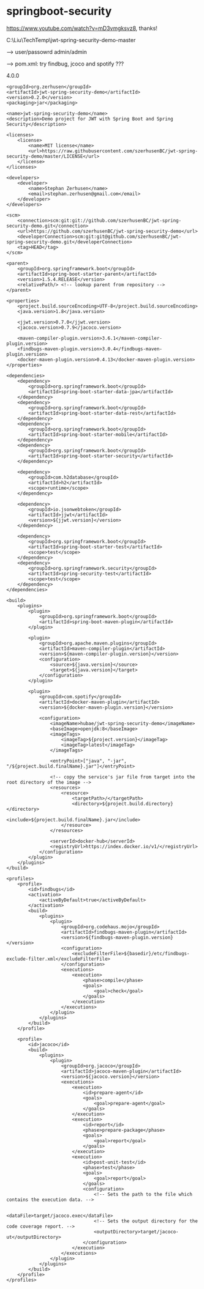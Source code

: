 # springboot-security

https://www.youtube.com/watch?v=mD3vmgksvz8, thanks!


C:\Liu\TechTemp\jwt-spring-security-demo-master

-->
user/passowrd
admin/admin




--> pom.xml: try findbug, jcoco and spotify ???

<?xml version="1.0" encoding="UTF-8"?>
<project xmlns="http://maven.apache.org/POM/4.0.0" xmlns:xsi="http://www.w3.org/2001/XMLSchema-instance"
         xsi:schemaLocation="http://maven.apache.org/POM/4.0.0 http://maven.apache.org/xsd/maven-4.0.0.xsd">
    <modelVersion>4.0.0</modelVersion>

    <groupId>org.zerhusen</groupId>
    <artifactId>jwt-spring-security-demo</artifactId>
    <version>0.2.0</version>
    <packaging>jar</packaging>

    <name>jwt-spring-security-demo</name>
    <description>Demo project for JWT with Spring Boot and Spring Security</description>

    <licenses>
        <license>
            <name>MIT license</name>
            <url>https://raw.githubusercontent.com/szerhusenBC/jwt-spring-security-demo/master/LICENSE</url>
        </license>
    </licenses>

    <developers>
        <developer>
            <name>Stephan Zerhusen</name>
            <email>stephan.zerhusen@gmail.com</email>
        </developer>
    </developers>

    <scm>
        <connection>scm:git:git://github.com/szerhusenBC/jwt-spring-security-demo.git</connection>
        <url>https://github.com/szerhusenBC/jwt-spring-security-demo</url>
        <developerConnection>scm:git:git@github.com/szerhusenBC/jwt-spring-security-demo.git</developerConnection>
        <tag>HEAD</tag>
    </scm>

    <parent>
        <groupId>org.springframework.boot</groupId>
        <artifactId>spring-boot-starter-parent</artifactId>
        <version>1.5.4.RELEASE</version>
        <relativePath/> <!-- lookup parent from repository -->
    </parent>

    <properties>
        <project.build.sourceEncoding>UTF-8</project.build.sourceEncoding>
        <java.version>1.8</java.version>

        <jjwt.version>0.7.0</jjwt.version>
        <jacoco.version>0.7.9</jacoco.version>

        <maven-compiler-plugin.version>3.6.1</maven-compiler-plugin.version>
        <findbugs-maven-plugin.version>3.0.4</findbugs-maven-plugin.version>
        <docker-maven-plugin.version>0.4.13</docker-maven-plugin.version>
    </properties>

    <dependencies>
        <dependency>
            <groupId>org.springframework.boot</groupId>
            <artifactId>spring-boot-starter-data-jpa</artifactId>
        </dependency>
        <dependency>
            <groupId>org.springframework.boot</groupId>
            <artifactId>spring-boot-starter-data-rest</artifactId>
        </dependency>
        <dependency>
            <groupId>org.springframework.boot</groupId>
            <artifactId>spring-boot-starter-mobile</artifactId>
        </dependency>
        <dependency>
            <groupId>org.springframework.boot</groupId>
            <artifactId>spring-boot-starter-security</artifactId>
        </dependency>

        <dependency>
            <groupId>com.h2database</groupId>
            <artifactId>h2</artifactId>
            <scope>runtime</scope>
        </dependency>

        <dependency>
            <groupId>io.jsonwebtoken</groupId>
            <artifactId>jjwt</artifactId>
            <version>${jjwt.version}</version>
        </dependency>

        <dependency>
            <groupId>org.springframework.boot</groupId>
            <artifactId>spring-boot-starter-test</artifactId>
            <scope>test</scope>
        </dependency>
        <dependency>
            <groupId>org.springframework.security</groupId>
            <artifactId>spring-security-test</artifactId>
            <scope>test</scope>
        </dependency>
    </dependencies>

    <build>
        <plugins>
            <plugin>
                <groupId>org.springframework.boot</groupId>
                <artifactId>spring-boot-maven-plugin</artifactId>
            </plugin>

            <plugin>
                <groupId>org.apache.maven.plugins</groupId>
                <artifactId>maven-compiler-plugin</artifactId>
                <version>${maven-compiler-plugin.version}</version>
                <configuration>
                    <source>${java.version}</source>
                    <target>${java.version}</target>
                </configuration>
            </plugin>

            <plugin>
                <groupId>com.spotify</groupId>
                <artifactId>docker-maven-plugin</artifactId>
                <version>${docker-maven-plugin.version}</version>

                <configuration>
                    <imageName>hubae/jwt-spring-security-demo</imageName>
                    <baseImage>openjdk:8</baseImage>
                    <imageTags>
                        <imageTag>${project.version}</imageTag>
                        <imageTag>latest</imageTag>
                    </imageTags>

                    <entryPoint>["java", "-jar", "/${project.build.finalName}.jar"]</entryPoint>

                    <!-- copy the service's jar file from target into the root directory of the image -->
                    <resources>
                        <resource>
                            <targetPath>/</targetPath>
                            <directory>${project.build.directory}</directory>
                            <include>${project.build.finalName}.jar</include>
                        </resource>
                    </resources>

                    <serverId>docker-hub</serverId>
                    <registryUrl>https://index.docker.io/v1/</registryUrl>
                </configuration>
            </plugin>
        </plugins>
    </build>

    <profiles>
        <profile>
            <id>findbugs</id>
            <activation>
                <activeByDefault>true</activeByDefault>
            </activation>
            <build>
                <plugins>
                    <plugin>
                        <groupId>org.codehaus.mojo</groupId>
                        <artifactId>findbugs-maven-plugin</artifactId>
                        <version>${findbugs-maven-plugin.version}</version>
                        <configuration>
                            <excludeFilterFile>${basedir}/etc/findbugs-exclude-filter.xml</excludeFilterFile>
                        </configuration>
                        <executions>
                            <execution>
                                <phase>compile</phase>
                                <goals>
                                    <goal>check</goal>
                                </goals>
                            </execution>
                        </executions>
                    </plugin>
                </plugins>
            </build>
        </profile>

        <profile>
            <id>jacoco</id>
            <build>
                <plugins>
                    <plugin>
                        <groupId>org.jacoco</groupId>
                        <artifactId>jacoco-maven-plugin</artifactId>
                        <version>${jacoco.version}</version>
                        <executions>
                            <execution>
                                <id>prepare-agent</id>
                                <goals>
                                    <goal>prepare-agent</goal>
                                </goals>
                            </execution>
                            <execution>
                                <id>report</id>
                                <phase>prepare-package</phase>
                                <goals>
                                    <goal>report</goal>
                                </goals>
                            </execution>
                            <execution>
                                <id>post-unit-test</id>
                                <phase>test</phase>
                                <goals>
                                    <goal>report</goal>
                                </goals>
                                <configuration>
                                    <!-- Sets the path to the file which contains the execution data. -->

                                    <dataFile>target/jacoco.exec</dataFile>
                                    <!-- Sets the output directory for the code coverage report. -->
                                    <outputDirectory>target/jacoco-ut</outputDirectory>
                                </configuration>
                            </execution>
                        </executions>
                    </plugin>
                </plugins>
            </build>
        </profile>
    </profiles>

</project>





